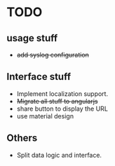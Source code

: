 # TODO

## usage stuff

- ~~add syslog configuration~~

## Interface stuff

- Implement localization support. 
- ~~Migrate all stuff to angularjs~~
- share button to display the URL
- use material design

## Others

- Split data logic and interface.